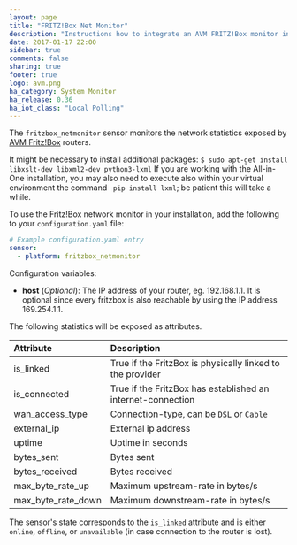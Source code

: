 ```yaml
---
layout: page
title: "FRITZ!Box Net Monitor"
description: "Instructions how to integrate an AVM FRITZ!Box monitor into Home Assistant."
date: 2017-01-17 22:00
sidebar: true
comments: false
sharing: true
footer: true
logo: avm.png
ha_category: System Monitor
ha_release: 0.36
ha_iot_class: "Local Polling"
---
```



The `fritzbox_netmonitor` sensor monitors the network statistics exposed by [AVM Fritz!Box](http://avm.de/produkte/fritzbox/) routers.

<p class='note warning'>
It might be necessary to install additional packages: <code>$ sudo apt-get install libxslt-dev libxml2-dev python3-lxml</code>
If you are working with the All-in-One installation, you may also need to execute also within your virtual environment the command <code> pip install lxml</code>; be patient this will take a while.</p>

To use the Fritz!Box network monitor in your installation, add the following to your `configuration.yaml` file:

```yaml
# Example configuration.yaml entry
sensor:
  - platform: fritzbox_netmonitor
```

Configuration variables:

- **host** (*Optional*): The IP address of your router, eg. 192.168.1.1. It is optional since every fritzbox is also reachable by using the IP address 169.254.1.1.

The following statistics will be exposed as attributes.

|Attribute         |Description                                                  |
|:-----------------|:------------------------------------------------------------|
|is_linked         |True if the FritzBox is physically linked to the provider    |
|is_connected      |True if the FritzBox has established an internet-connection  |
|wan_access_type   |Connection-type, can be `DSL` or `Cable`                     |
|external_ip       |External ip address                                          |
|uptime            |Uptime in seconds                                            |
|bytes_sent        |Bytes sent                                                   |
|bytes_received    |Bytes received                                               |
|max_byte_rate_up  |Maximum upstream-rate in bytes/s                             |
|max_byte_rate_down|Maximum downstream-rate in bytes/s                           |

The sensor's state corresponds to the `is_linked` attribute and is either `online`, `offline`, or `unavailable` (in case connection to the router is lost).
